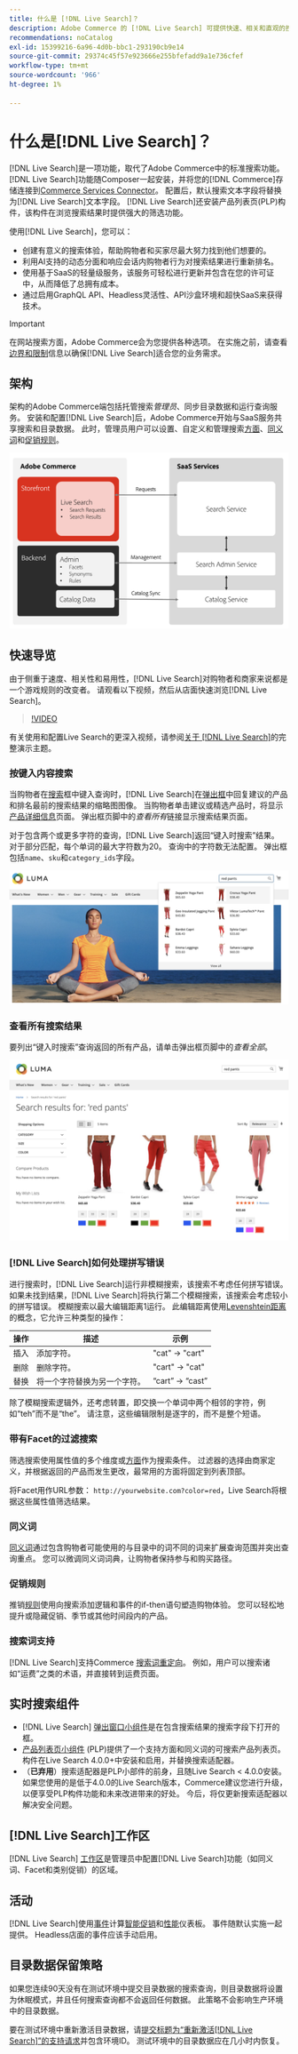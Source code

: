 ```yaml
---
title: 什么是 [!DNL Live Search]？
description: Adobe Commerce 的 [!DNL Live Search] 可提供快速、相关和直观的搜索体验。
recommendations: noCatalog
exl-id: 15399216-6a96-4d0b-bbc1-293190cb9e14
source-git-commit: 29374c45f57e923666e255bfefadd9a1e736cfef
workflow-type: tm+mt
source-wordcount: '966'
ht-degree: 1%

---
```


# 什么是[!DNL Live Search]？

[!DNL Live Search]是一项功能，取代了Adobe Commerce中的标准搜索功能。 [!DNL Live Search]功能随Composer一起安装，并将您的[!DNL Commerce]存储连接到[Commerce Services Connector](../landing/saas.md)。 配置后，默认搜索文本字段将替换为[!DNL Live Search]文本字段。 [!DNL Live Search]还安装产品列表页(PLP)构件，该构件在浏览搜索结果时提供强大的筛选功能。

使用[!DNL Live Search]，您可以：

- 创建有意义的搜索体验，帮助购物者和买家尽最大努力找到他们想要的。
- 利用AI支持的动态分面和响应会话内购物者行为对搜索结果进行重新排名。
- 使用基于SaaS的轻量级服务，该服务可轻松进行更新并包含在您的许可证中，从而降低了总拥有成本。
- 通过启用GraphQL API、Headless灵活性、API沙盒环境和超快SaaS来获得技术。

>[!IMPORTANT]
>
>在网站搜索方面，Adobe Commerce会为您提供各种选项。 在实施之前，请查看[边界和限制](boundaries-limits.md)信息以确保[!DNL Live Search]适合您的业务需求。

## 架构

架构的Adobe Commerce端包括托管搜索&#x200B;*管理员*、同步目录数据和运行查询服务。 安装和配置[!DNL Live Search]后，Adobe Commerce开始与SaaS服务共享搜索和目录数据。 此时，管理员用户可以设置、自定义和管理搜索[方面](facets.md)、[同义词](synonyms.md)和[促销规则](category-merch.md)。

![实时搜索数据流](assets/ls-cs-data-flow.png)

## 快速导览

由于侧重于速度、相关性和易用性，[!DNL Live Search]对购物者和商家来说都是一个游戏规则的改变者。 请观看以下视频，然后从店面快速浏览[!DNL Live Search]。

>[!VIDEO](https://video.tv.adobe.com/v/3418797?learn=on)

有关使用和配置Live Search的更深入视频，请参阅[关于 [!DNL Live Search]](https://experienceleague.adobe.com/en/docs/commerce-learn/tutorials/getting-started/capabilities/live-search-full-demonstration)的完整演示主题。

### 按键入内容搜索

当购物者在[搜索](https://experienceleague.adobe.com/en/docs/commerce-admin/catalog/catalog/search/search)框中键入查询时，[!DNL Live Search]在[弹出框](storefront-popover.md)中回复建议的产品和排名最前的搜索结果的缩略图图像。 当购物者单击建议或精选产品时，将显示[产品详细信息](https://experienceleague.adobe.com/en/docs/commerce-admin/start/storefront/storefront)页面。 弹出框页脚中的&#x200B;_查看所有_&#x200B;链接显示搜索结果页面。

对于包含两个或更多字符的查询，[!DNL Live Search]返回“键入时搜索”结果。 对于部分匹配，每个单词的最大字符数为20。 查询中的字符数无法配置。 弹出框包括`name`、`sku`和`category_ids`字段。

![店面示例 — 键入时搜索](assets/storefront-search-as-you-type.png)

### 查看所有搜索结果

要列出“键入时搜索”查询返回的所有产品，请单击弹出框页脚中的&#x200B;_查看全部_。

![店面示例 — 价格Facet](assets/storefront-view-all-search-results.png)

### [!DNL Live Search]如何处理拼写错误

进行搜索时，[!DNL Live Search]运行非模糊搜索，该搜索不考虑任何拼写错误。 如果未找到结果，[!DNL Live Search]将执行第二个模糊搜索，该搜索会考虑较小的拼写错误。 模糊搜索以最大编辑距离1运行。 此编辑距离使用[Levenshtein距离](https://en.wikipedia.org/wiki/Levenshtein_distance)的概念，它允许三种类型的操作：

| 操作 | 描述 | 示例 |
|---|---|---|
| 插入 | 添加字符。 | &quot;cat&quot; -> &quot;cart&quot; |
| 删除 | 删除字符。 | &quot;cart&quot; -> &quot;cat&quot; |
| 替换 | 将一个字符替换为另一个字符。 | “cart” -> “cast” |

除了模糊搜索逻辑外，还考虑转置，即交换一个单词中两个相邻的字符，例如“teh”而不是“the”。 请注意，这些编辑限制是逐字的，而不是整个短语。

### 带有Facet的过滤搜索

筛选搜索使用属性值的多个维度或[方面](facets.md)作为搜索条件。 过滤器的选择由商家定义，并根据返回的产品而发生更改，最常用的方面将固定到列表顶部。

将Facet用作URL参数： `http://yourwebsite.com?color=red`，Live Search将根据这些属性值筛选结果。

### 同义词

[同义词](synonyms.md)通过包含购物者可能使用的与目录中的词不同的词来扩展查询范围并突出查询重点。 您可以微调同义词词典，让购物者保持参与和购买路径。

### 促销规则

推销[规则](rules.md)使用向搜索添加逻辑和事件的if-then语句塑造购物体验。 您可以轻松地提升或隐藏促销、季节或其他时间段内的产品。

### 搜索词支持

[!DNL Live Search]支持Commerce [搜索词重定向](https://experienceleague.adobe.com/en/docs/commerce-admin/catalog/catalog/search/search-terms)。 例如，用户可以搜索诸如“运费”之类的术语，并直接转到运费页面。

## 实时搜索组件

- [!DNL Live Search] [弹出窗口小组件](storefront-popover.md)是在包含搜索结果的搜索字段下打开的框。
- [产品列表页小组件](plp-styling.md) (PLP)提供了一个支持方面和同义词的可搜索产品列表页。 构件在Live Search 4.0.0+中安装和启用，并替换搜索适配器。
- （**已弃用**）搜索适配器是PLP小部件的前身，且随Live Search &lt; 4.0.0安装。如果您使用的是低于4.0.0的Live Search版本，Commerce建议您进行升级，以便享受PLP构件功能和未来改进带来的好处。 今后，将仅更新搜索适配器以解决安全问题。

## [!DNL Live Search]工作区

[!DNL Live Search] [工作区](workspace.md)是管理员中配置[!DNL Live Search]功能（如同义词、Facet和类别促销）的区域。

## 活动

[!DNL Live Search]使用[事件](events.md)计算[智能促销](category-merch.md)和[性能](performance.md)仪表板。 事件随默认实施一起提供。 Headless店面的事件应该手动启用。

## 目录数据保留策略

如果您连续90天没有在测试环境中提交目录数据的搜索查询，则目录数据将设置为休眠模式，并且任何搜索查询都不会返回任何数据。 此策略不会影响生产环境中的目录数据。

要在测试环境中重新激活目录数据，请[提交标题为“重新激活[!DNL Live Search]”的支持请求](https://experienceleague.adobe.com/en/docs/commerce-knowledge-base/kb/help-center-guide/magento-help-center-user-guide#experience-league-start-page)并包含环境ID。 测试环境中的目录数据应在几小时内恢复。
